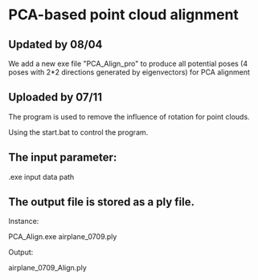 # PCA-based point cloud alignment

## Updated by 08/04

We add a new exe file "PCA_Align_pro" to produce all potential poses (4 poses with 2*2 directions generated by eigenvectors) for PCA alignment

## Uploaded by 07/11

The program is used to remove the influence of rotation for point clouds.

Using the start.bat to control the program.

## The input parameter:

.exe input data path

## The output file is stored as a ply file.

Instance:

PCA_Align.exe airplane_0709.ply

Output:

airplane_0709_Align.ply
